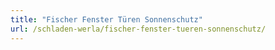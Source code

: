 ```yaml
---
title: "Fischer Fenster Türen Sonnenschutz"
url: /schladen-werla/fischer-fenster-tueren-sonnenschutz/
---
```

